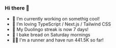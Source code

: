 ### Hi there 👋

- 🔭 I’m currently working on somethig cool!
- 🌱 I’m loving TypeScript / Next.js / Tailwind CSS
- 🦜 My Duolingo streak is now 7 days!
- 🥖 I bake bread on Saturday mornings
- 🏃🏻 I'm a runner and have run 441.5K so far!


<!--
**yutaroishiwata/yutaroishiwata** is a ✨ _special_ ✨ repository because its `README.md` (this file) appears on your GitHub profile.

Here are some ideas to get you started:

- 🔭 I’m currently working on ...
- 🌱 I’m currently learning ...
- 👯 I’m looking to collaborate on ...
- 🤔 I’m looking for help with ...
- 💬 Ask me about ...
- 📫 How to reach me: ...
- 😄 Pronouns: ...
- ⚡ Fun fact: ...
-->
